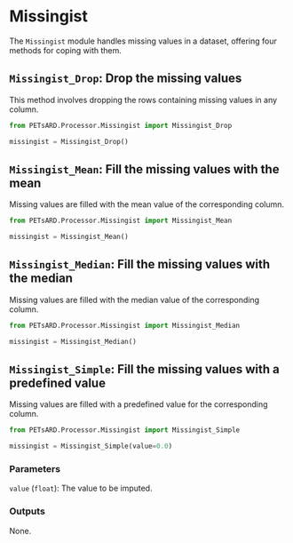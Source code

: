 # Missingist

The `Missingist` module handles missing values in a dataset, offering four methods for coping with them.

## `Missingist_Drop`: Drop the missing values

This method involves dropping the rows containing missing values in any column.

```python
from PETsARD.Processor.Missingist import Missingist_Drop

missingist = Missingist_Drop()
```

## `Missingist_Mean`: Fill the missing values with the mean

Missing values are filled with the mean value of the corresponding column.

```python
from PETsARD.Processor.Missingist import Missingist_Mean

missingist = Missingist_Mean()
```

## `Missingist_Median`: Fill the missing values with the median

Missing values are filled with the median value of the corresponding column.

```python
from PETsARD.Processor.Missingist import Missingist_Median

missingist = Missingist_Median()
```

## `Missingist_Simple`: Fill the missing values with a predefined value

Missing values are filled with a predefined value for the corresponding column.

```python
from PETsARD.Processor.Missingist import Missingist_Simple

missingist = Missingist_Simple(value=0.0)
```

### Parameters
`value` (`float`): The value to be imputed.

### Outputs
None.